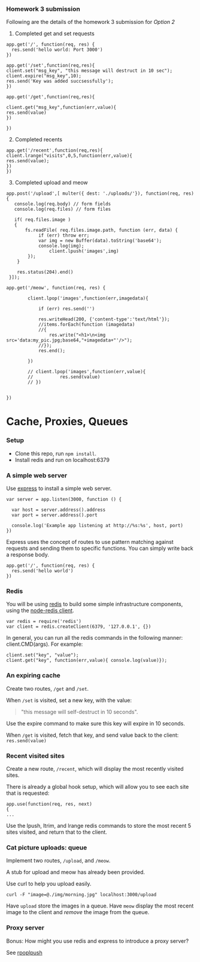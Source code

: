 ### Homework 3 submission

Following are the details of the homework 3 submission for *Option 2*

1) Completed get and set requests

```
app.get('/', function(req, res) {
  res.send('hello world: Port 3000')
})

app.get('/set',function(req,res){
client.set("msg_key", "this message will destruct in 10 sec");
client.expire("msg_key",10);
res.send('Key was added succsessfully');
})

app.get('/get',function(req,res){

client.get("msg_key",function(err,value){
res.send(value)
})

})
```

2) Completed recents

```
app.get('/recent',function(req,res){
client.lrange("visits",0,5,function(err,value){
res.send(value);
})
})
```

3) Completed upload and meow

```
app.post('/upload',[ multer({ dest: './uploads/'}), function(req, res){
   console.log(req.body) // form fields
   console.log(req.files) // form files

   if( req.files.image )
   {
	   fs.readFile( req.files.image.path, function (err, data) {
	  		if (err) throw err;
	  		var img = new Buffer(data).toString('base64');
	  		console.log(img);
				client.lpush('images',img)
		});
	}

    res.status(204).end()
 }]);

app.get('/meow', function(req, res) {

		client.lpop('images',function(err,imagedata){

			if (err) res.send('')

			res.writeHead(200, {'content-type':'text/html'});
			//items.forEach(function (imagedata)
			//{
				res.write("<h1>\n<img src='data:my_pic.jpg;base64,"+imagedata+"'/>");
			//});
			res.end();

		})

		// client.lpop('images',function(err,value){
		// 			res.send(value)
		// })


})

```



Cache, Proxies, Queues
=========================

### Setup

* Clone this repo, run `npm install`.
* Install redis and run on localhost:6379

### A simple web server

Use [express](http://expressjs.com/) to install a simple web server.

	var server = app.listen(3000, function () {
	
	  var host = server.address().address
	  var port = server.address().port
	
	  console.log('Example app listening at http://%s:%s', host, port)
	})

Express uses the concept of routes to use pattern matching against requests and sending them to specific functions.  You can simply write back a response body.

	app.get('/', function(req, res) {
	  res.send('hello world')
	})

### Redis

You will be using [redis](http://redis.io/) to build some simple infrastructure components, using the [node-redis client](https://github.com/mranney/node_redis).

	var redis = require('redis')
	var client = redis.createClient(6379, '127.0.0.1', {})

In general, you can run all the redis commands in the following manner: client.CMD(args). For example:

	client.set("key", "value");
	client.get("key", function(err,value){ console.log(value)});

### An expiring cache

Create two routes, `/get` and `/set`.

When `/set` is visited, set a new key, with the value:
> "this message will self-destruct in 10 seconds".

Use the expire command to make sure this key will expire in 10 seconds.

When `/get` is visited, fetch that key, and send value back to the client: `res.send(value)` 


### Recent visited sites

Create a new route, `/recent`, which will display the most recently visited sites.

There is already a global hook setup, which will allow you to see each site that is requested:

	app.use(function(req, res, next) 
	{
	...

Use the lpush, ltrim, and lrange redis commands to store the most recent 5 sites visited, and return that to the client.

### Cat picture uploads: queue

Implement two routes, `/upload`, and `/meow`.
 
A stub for upload and meow has already been provided.

Use curl to help you upload easily.

	curl -F "image=@./img/morning.jpg" localhost:3000/upload

Have `upload` store the images in a queue.  Have `meow` display the most recent image to the client and *remove* the image from the queue.

### Proxy server

Bonus: How might you use redis and express to introduce a proxy server?

See [rpoplpush](http://redis.io/commands/rpoplpush)
